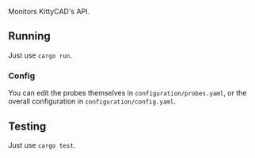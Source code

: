 Monitors KittyCAD's API.

## Running

Just use `cargo run`.

### Config

You can edit the probes themselves in `configuration/probes.yaml`, or the overall configuration in `configuration/config.yaml`.

## Testing

Just use `cargo test`.

